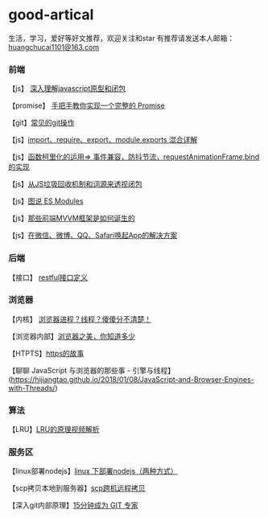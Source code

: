 # good-artical
生活，学习，爱好等好文推荐，欢迎关注和star
有推荐请发送本人邮箱： huangchucai1101@163.com

### 前端
【js】 [深入理解javascript原型和闭包](http://www.cnblogs.com/wangfupeng1988/p/3977924.html)

【promise】 [手把手教你实现一个完整的 Promise](http://www.cnblogs.com/huansky/p/6064402.html)

【git】[常见的git操作](https://mp.weixin.qq.com/s?__biz=MjM5MTA1MjAxMQ==&mid=2651227335&idx=1&sn=54bbf426f7b8358fddcb4a3901255eb3&chksm=bd495d438a3ed45517ce21f33cdd457fb9201ba34d6723a1104df8a9bc0a934737f0df92f9a7&mpshare=1&scene=1&srcid=1127THltv71SFTWHVD6JWsc1#rd)

【js】[import、require、export、module.exports 混合详解](https://mp.weixin.qq.com/s?__biz=MjM5MTA1MjAxMQ==&mid=2651227435&idx=2&sn=3ebe8df545436c3ef2cd1443305a5a4e&chksm=bd495caf8a3ed5b9f486b207866f7635ab95589d00cd03dc0ead2496aeb0f457c9fabe056230&scene=0#rd)

【js】[函数柯里化的运用=> 事件兼容，防抖节流，requestAnimationFrame,bind的实现](https://mp.weixin.qq.com/s?__biz=MjM5MTA1MjAxMQ==&mid=2651228431&idx=1&sn=c9d62a30a52f4572cc0cb4aaf2a82ef3&chksm=bd49508b8a3ed99dafbe986c77e3d13380a745b1bf8e3c17df96ae46f422ac54f6b108532047&mpshare=1&scene=1&srcid=04264cCKBMqYB7nROT5j1chx#rd)

【js】[从JS垃圾回收机制和词源来透视闭包](https://mp.weixin.qq.com/s?__biz=MjM5MTA1MjAxMQ==&mid=2651228474&idx=1&sn=031ea46ca182f2dacf8f65cc30c6566b&chksm=bd4950be8a3ed9a87e24c664dec77bd63bb69e735887ea33dc574358070affb0fbf6eafd9f0b&mpshare=1&scene=1&srcid=0508rKaxhZJReVtmbEocAxHj#rd)

【js】[图说 ES Modules](https://mp.weixin.qq.com/s?__biz=MjM5MTA1MjAxMQ==&mid=2651228520&idx=1&sn=f93473a6f06a7a10e268c10a3c7524a9&chksm=bd4950ec8a3ed9fa3e9af3f88c63f71d65da418222651ef4b8ea72aea05c0d08d73cf0c33040&mpshare=1&scene=1&srcid=0508OoVaibn6CiwKyDuwbQS1#rd)

【js】[那些前端MVVM框架是如何诞生的](https://mp.weixin.qq.com/s?__biz=MjM5MTA1MjAxMQ==&mid=2651228541&idx=1&sn=50d27f19e54af34eef7d8820f0fa269e&chksm=bd4950f98a3ed9efd3b2de45b9e1049c876daa5227c891d0cf253e04206afbe46cd28312b42f&mpshare=1&scene=1&srcid=0508yBi3osAW1D00sa2XBlRY#rd)

【js】[在微信、微博、QQ、Safari唤起App的解决方案](http://gzhshoulu.wang/article/1483174)
### 后端
【接口】 [restful接口定义](https://zhuanlan.zhihu.com/p/30396391)

### 浏览器
【内核】 [浏览器进程？线程？傻傻分不清楚！](http://imweb.io/topic/58e3bfa845e5c13468f567d5)

【浏览器内部】[浏览器之美，你知道多少](https://mp.weixin.qq.com/s/8NtfuoVFBp1LszXjVMB_Zw)

【HTPTS】[https的故事](https://mp.weixin.qq.com/s/GanPiEkJFJqURZ7HNUMXSQ)

【聊聊 JavaScript 与浏览器的那些事 - 引擎与线程】(https://hijiangtao.github.io/2018/01/08/JavaScript-and-Browser-Engines-with-Threads/)

### 算法
【LRU】[LRU的原理视频解析](https://www.youtube.com/watch?v=R5ON3iwx78M)

### 服务区

【linux部署nodejs】[linux 下部署nodejs（两种方式）](https://www.cnblogs.com/dubaokun/p/3558848.html)

【scp拷贝本地到服务器】[scp跨机远程拷贝](http://linuxtools-rst.readthedocs.io/zh_CN/latest/tool/scp.html#scp)

【深入git内部原理】[15分钟成为 GIT 专家](https://mp.weixin.qq.com/s/VMSwJIuk1BbcZerVopUWhQ)
